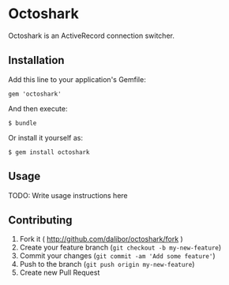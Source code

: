 # Octoshark

Octoshark is an ActiveRecord connection switcher.

## Installation

Add this line to your application's Gemfile:

    gem 'octoshark'

And then execute:

    $ bundle

Or install it yourself as:

    $ gem install octoshark

## Usage

TODO: Write usage instructions here

## Contributing

1. Fork it ( http://github.com/dalibor/octoshark/fork )
2. Create your feature branch (`git checkout -b my-new-feature`)
3. Commit your changes (`git commit -am 'Add some feature'`)
4. Push to the branch (`git push origin my-new-feature`)
5. Create new Pull Request
